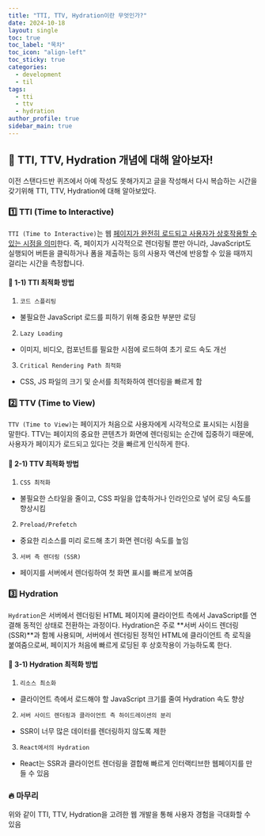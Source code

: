 ```yaml
---
title: "TTI, TTV, Hydration이란 무엇인가?"
date: 2024-10-18
layout: single
toc: true
toc_label: "목차"
toc_icon: "align-left"
toc_sticky: true
categories:
  - development
  - til
tags:
  - tti
  - ttv
  - hydration
author_profile: true
sidebar_main: true
---
```


## :ledger: TTI, TTV, Hydration 개념에 대해 알아보자!
이전 스탠다드반 퀴즈에서 아예 작성도 못해가지고 글을 작성해서 다시 복습하는 시간을 갖기위해 TTI, TTV, Hydration에 대해 알아보았다.

### :one: TTI (Time to Interactive)
`TTI (Time to Interactive)`는 웹 <u>페이지가 완전히 로드되고 사용자가 상호작용할 수 있는 시점을 의미</u>한다. 즉, 페이지가 시각적으로 렌더링될 뿐만 아니라, JavaScript도 실행되어 버튼을 클릭하거나 폼을 제출하는 등의 사용자 액션에 반응할 수 있을 때까지 걸리는 시간을 측정합니다.

#### :pushpin: 1-1) TTI 최적화 방법
1. `코드 스플리팅` 
  - 불필요한 JavaScript 로드를 피하기 위해 중요한 부분만 로딩
2. `Lazy Loading`
  - 이미지, 비디오, 컴포넌트를 필요한 시점에 로드하여 초기 로드 속도 개선
3. `Critical Rendering Path 최적화` 
  - CSS, JS 파일의 크기 및 순서를 최적화하여 렌더링을 빠르게 함

### :two: TTV (Time to View)
`TTV (Time to View)`는 페이지가 처음으로 사용자에게 시각적으로 표시되는 시점을 말한다. TTV는 페이지의 중요한 콘텐츠가 화면에 렌더링되는 순간에 집중하기 때문에, 사용자가 페이지가 로드되고 있다는 것을 빠르게 인식하게 한다.

#### :pushpin: 2-1) TTV 최적화 방법
1. `CSS 최적화` 
  - 불필요한 스타일을 줄이고, CSS 파일을 압축하거나 인라인으로 넣어 로딩 속도를 향상시킴
2. `Preload/Prefetch` 
  - 중요한 리소스를 미리 로드해 초기 화면 렌더링 속도를 높임
3. `서버 측 렌더링 (SSR)` 
  - 페이지를 서버에서 렌더링하여 첫 화면 표시를 빠르게 보여줌


### :three: Hydration
`Hydration`은 서버에서 렌더링된 HTML 페이지에 클라이언트 측에서 JavaScript를 연결해 동적인 상태로 전환하는 과정이다. Hydration은 주로 **서버 사이드 렌더링 (SSR)**과 함께 사용되며, 서버에서 렌더링된 정적인 HTML에 클라이언트 측 로직을 붙여줌으로써, 페이지가 처음에 빠르게 로딩된 후 상호작용이 가능하도록 한다.

#### :pushpin: 3-1) Hydration 최적화 방법
1. `리소스 최소화` 
  - 클라이언트 측에서 로드해야 할 JavaScript 크기를 줄여 Hydration 속도 향상
2. `서버 사이드 렌더링과 클라이언트 측 하이드레이션의 분리` 
  - SSR이 너무 많은 데이터를 렌더링하지 않도록 제한
3. `React에서의 Hydration` 
  - React는 SSR과 클라이언트 렌더링을 결합해 빠르게 인터랙티브한 웹페이지를 만들 수 있음

### :fire: 마무리
위와 같이 TTI, TTV, Hydration을 고려한 웹 개발을 통해 사용자 경험을 극대화할 수 있음